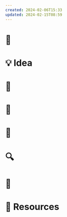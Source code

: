 ```yaml
---
created: 2024-02-06T15:33
updated: 2024-02-15T08:59
---
```

# 🎉

# 💡 Idea

# 🌟

# 📄

# 📸

# 🔍

# 🔎

# 🔗 Resources
